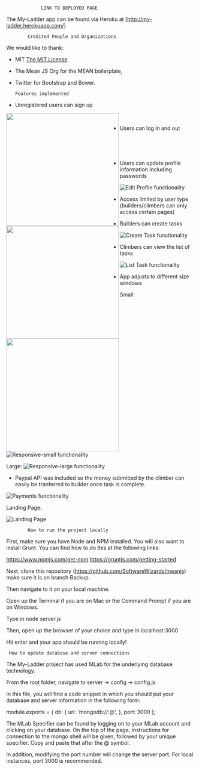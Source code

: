 
                 LINK TO DEPLOYED PAGE	  		 	    

The My-Ladder app can be found via Heroku at [http://my-ladder.herokuapp.com/]
							
            Credited People and Organizations 		    

We would like to thank:

- MIT [The MIT License](LICENSE.md)
- The Mean JS Org for the MEAN boilerplate,
- Twitter for Bootstrap and Bower.
	
	  Features implemented            		    
													
- Unregistered users can sign up

<a href="url"><img src="http://seanboisselle.com/files/Signup.png" align="left" width="300"></a><br />

- Users can log in and out

<a href="url"><img src="http://seanboisselle.com/files/Signin.png" align="left" width="300"></a><br />

<a href="url"><img src="http://seanboisselle.com/files/Signout.png" align="left" width="300"></a><br />

- Users can update profile information including passwords

![Edit Profile functionality](http://seanboisselle.com/files/EditProfile.png "Edit Profile")

- Access limited by user type (builders/climbers can only access certain pages)

- Builders can create tasks

![Create Task functionality](http://seanboisselle.com/files/CreateTask.png "Create Task Functionality")

- Climbers can view the list of tasks

![List Task functionality](http://seanboisselle.com/files/TaskList.png "List Task Functionality")

- App adjusts to different size windows

Small:
![Responsive-small functionality](http://seanboisselle.com/files/ResponsiveSmall.png "Responsive Large")

Large:
![Responsive-large functionality](http://seanboisselle.com/files/ResponsiveLarge.png "Responsive Large")

- Paypal API was included so the money submitted by the climber can easily be tranferred to builder once task is complete.

![Payments functionality](http://seanboisselle.com/files/PayPal.png "Pay Pal API")

Landing Page:

![Landing Page](http://seanboisselle.com/files/landing.png "Landing Page Screenshot")

														
            How to run the project locally			    
													

First, make sure you have Node and NPM installed. You will also
want to install Grunt. You can find how to do this at the following links:

https://www.npmjs.com/get-npm
https://gruntjs.com/getting-started

Next, clone this repository (https://github.com/SoftwareWizards/meanjs) make sure it is on branch Backup.

Then navigate to it on your local machine.

Open up the Terminal if you are on Mac or the Command Prompt if you are on Windows.

Type in node server.js

Then, open up the browser of your choice and type in localhost:3000

Hit enter and your app should be running locally!
														
   	 How to update database and server connections      														
The My-Ladder project has used MLab for the underlying database technology.

From the root folder, navigate to server -> config -> config.js

In this file, you will find a code snippet in which you should put your database and server information in
the following form:

module.exports = {
  db: {
    uri: 'mongodb://<database username>:<database password>@<Mlab Specifier>',
  },
  port: 3000
};

The MLab Specifier can be found by logging on to your MLab account and clicking on your database.
On the top of the page, instructions for connection to the mongo shell will be given, followed by
your unique specifier. Copy and paste that after the @ symbol.

In addition, modifying the port number will change the server port.
For local instances, port 3000 is recommended.




